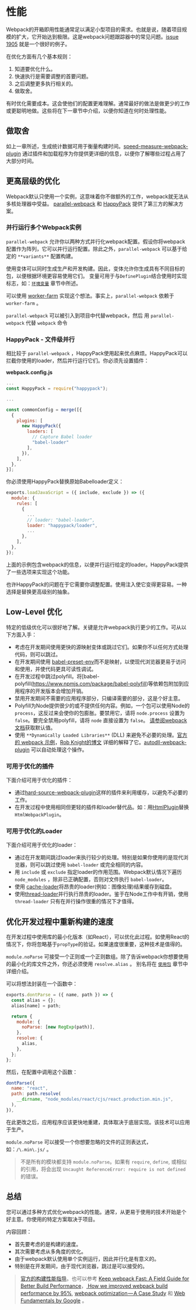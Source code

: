 # 性能

Webpack的开箱即用性能通常足以满足小型项目的需求。也就是说，随着项目规模的扩大，它开始达到极限。这是webpack问题跟踪器中的常见问题。[issue 1905](https://github.com/webpack/webpack/issues/1905) 就是一个很好的例子。

在优化方面有几个基本规则：

1. 知道要优化什么。
2. 快速执行是需要调整的首要问题。
3. 之后调整更多执行相关的。
4. 做取舍。

有时优化需要成本。这会使他们的配置更难理解。通常最好的做法是做更少的工作或更聪明地做。这些将在下一章节中介绍，以便你知道在何时处理性能。

## 做取舍

如上一章所述，生成统计数据可用于衡量构建时间。[speed-measure-webpack-plugin](https://www.npmjs.com/package/speed-measure-webpack-plugin) 通过插件和加载程序为你提供更详细的信息，以便你了解哪些过程占用了大部分时间。

## 更高层级的优化

Webpack默认只使用一个实例，这意味着你不做额外的工作，webpack就无法从多核处理器中受益。  [parallel-webpack](https://www.npmjs.com/package/parallel-webpack) 和 [HappyPack](https://www.npmjs.com/package/happypack) 提供了第三方的解决方案。

### 并行运行多个Webpack实例

`parallel-webpack` 允许你以两种方式并行化webpack配置。假设你将webpack配置作为阵列，它可以并行运行配置。除此之外，`parallel-webpack` 可以基于给定的 `**variants**` 配置构建。

使用变体可以同时生成生产和开发构建。因此，变体允许你生成具有不同目标的包，以便根据环境更容易使用它们。 变量可用于与`DefinePlugin`结合使用时实现标志，如：[`环境变量`](https://lvzhenbang.github.io/webpack-book/zh/optimizing/03_environment_variables.html) 章节中所述。

可以使用 [worker-farm](https://www.npmjs.com/package/worker-farm) 实现这个想法。事实上，`parallel-webpack` 依赖于 `worker-farm` 。

`parallel-webpack` 可以被引入到项目中代替webpack，然后 用 `parallel-webpack` 代替 `webpack` 命令

### HappyPack - 文件级并行

相比较于 `parallel-webpack` ，HappyPack使用起来优点麻烦。HappyPack可以拦截你使用的loader，然后并行运行它们。你必须先设置插件：

**webpack.config.js**

```javascript
...
const HappyPack = require("happypack");

...

const commonConfig = merge([{
  {
    plugins: [
      new HappyPack({
        loaders: [
          // Capture Babel loader
          "babel-loader"
        ],
      }),
    ],
  },
}];
```

你必须使用HappyPack替换原始Babelloader定义：

```javascript
exports.loadJavaScript = ({ include, exclude }) => ({
  module: {
    rules: [
      {
        ...
        // loader: "babel-loader",
        loader: "happypack/loader",
        ...
      },
    ],
  },
});
```

上面的示例包含webpack的信息，以便并行运行给定的loader。HappyPack提供了一些选项来实现这个功能。

也许HappyPack的问题在于它需要你调整配置。使用注入使它变得更容易。一种选择是替换更高级别的抽象。

## Low-Level 优化

特定的低级优化可以很好地了解。关键是允许webpack执行更少的工作。可从以下方面入手：

* 考虑在开发期间使用更快的源映射变体或跳过它们。如果你不以任何方式处理代码，则可以跳过。
* 在开发期间使用 [babel-preset-env](https://www.npmjs.com/package/babel-preset-env)而不是映射，以使现代浏览器更易于访问和使用，并使代码更具可读性调试。
* 在开发过程中跳过polyfill。将[babel-polyfill(https://www.npmjs.com/package/babel-polyfill)等依赖包附加到应用程序的开发版本会增加开销。
* 禁用开发期间不需要的应用程序部分，只编译需要的部分，这是个好主意。
* Polyfill为Node提供很少的或不提供任何内容。例如，一个包可以使用Node的 `process`，这反过来会使你的包膨胀。要禁用它，请将 `node.process` 设置为 `false`。要完全禁用polyfill，请将 `node` 直接设置为 `false`。 [请参阅webpack文档](https://webpack.js.org/configuration/node/)获取默认值。
* 使用 `**Dynamically Loaded Libraries**` (DLL) 来避免不必要的处理。[官方的 webpack 示例](https://github.com/webpack/webpack/tree/master/examples/dll-user)，[Rob Knight的博文](https://robertknight.me.uk/posts/webpack-dll-plugins/) 详细的解释了它。[autodll-webpack-plugin](https://www.npmjs.com/package/autodll-webpack-plugin) 可以自动处理这个操作。

### 可用于优化的插件

下面介绍可用于优化的插件：

* 通过[hard-source-webpack-plugin](https://www.npmjs.com/package/hard-source-webpack-plugin)这样的插件来利用缓存，以避免不必要的工作。
* 在开发过程中使用相同但更轻的插件和loader替代品。如：用[HtmlPlugin](https://gist.github.com/bebraw/5bd5ebbb2a06936e052886f5eb1e6874)替换`HtmlWebpackPlugin`。

### 可用于优化的Loader

下面介绍可用于优化的loader：

* 通过在开发期间跳过loader来执行较少的处理。特别是如果你使用的是现代浏览器，则可以跳过使用 `babel-loader` 或完全相同的内容。
* 用 `include` 或 `exclude` 指定loader的作用范围。Webpack默认情况下遍历 `node_modules` ，除非已正确配置，否则对文件执行 `babel-loader`。
* 使用 [cache-loader](https://www.npmjs.com/package/cache-loader)将昂贵的loader(例如：图像处理)结果缓存到磁盘。
* 使用[thread-loader](https://www.npmjs.com/package/thread-loader)并行执行昂贵的loader。鉴于在Node工作中有开销，使用 `thread-loader` 只有在并行操作很重的情况下才值得。

## 优化开发过程中重新构建的速度

在开发过程中使用库的最小化版本（如React），可以优化此过程。如使用React的情况下，你将忽略基于`propType`的验证。如果速度很重要，这种技术是值得的。

`module.noParse` 可接受一个正则或一个正则数组。除了告诉webpack你想要使用的最小化的库文件之外，你还必须使用 `resolve.alias` 。 别名将在 [`使用包`](https://lvzhenbang.github.io/webpack-book/zh/techniques/06_consuming.html) 章节中详细介绍。

可以将想法封装在一个函数中：

```javascript
exports.dontParse = ({ name, path }) => {
  const alias = {};
  alias[name] = path;

  return {
    module: {
      noParse: [new RegExp(path)],
    },
    resolve: {
      alias,
    },
  };
};
```

然后，在配置中调用这个函数：

```javascript
dontParse({
  name: "react",
  path: path.resolve(
    __dirname, "node_modules/react/cjs/react.production.min.js",
  ),
}),
```

在此更改之后，应用程序应该更快地重建，具体取决于底层实现。该技术可以应用于生产。

`module.noParse` 可以接受一个你想要忽略的文件的正则表达式，如：`/\.min\.js/` 。

> 不是所有的模块都支持 `module.noParse`。如果有 `require`, `define`, 或相似的引用，将会出现 `Uncaught ReferenceError: require is not defined` 的错误。

## 总结

您可以通过多种方式优化webpack的性能。通常，从更易于使用的技术开始是个好主意。你使用的特定方案取决于项目。

内容回顾：

* 首先要考虑的是构建的速度。
* 其次需要考虑从多角度的优化。
* 由于webpack默认使用单个实例运行，因此并行化是有意义的。
* 特别是在开发期间，由于现代浏览器，跳过是可以接受的。

> [官方的构建性能指导](https://webpack.js.org/guides/build-performance/)。也可以参考 [Keep webpack Fast: A Field Guide for Better Build Performance](https://slack.engineering/keep-webpack-fast-a-field-guide-for-better-build-performance-f56a5995e8f1)，[
How we improved webpack build performance by 95%](https://blog.box.com/blog/how-we-improved-webpack-build-performance-95/), [webpack optimization — A Case Study](https://medium.com/walmartlabs/webpack-optimization-a-case-study-92b130334b6c) 和 [Web Fundamentals by Google](https://developers.google.com/web/fundamentals/performance/webpack/) 。
